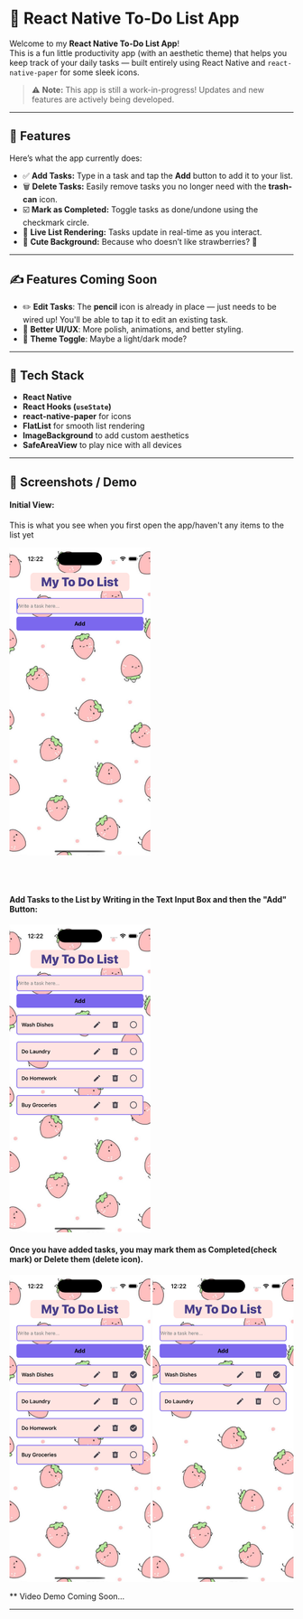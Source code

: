 # 📝 React Native To-Do List App

Welcome to my **React Native To-Do List App**!  
This is a fun little productivity app (with an aesthetic theme) that helps you keep track of your daily tasks — built entirely using React Native and `react-native-paper` for some sleek icons.

> ⚠️ **Note:** This app is still a work-in-progress! Updates and new features are actively being developed.

---

## 🚀 Features

Here’s what the app currently does:

- ✅ **Add Tasks:** Type in a task and tap the **Add** button to add it to your list.
- 🗑️ **Delete Tasks:** Easily remove tasks you no longer need with the **trash-can** icon.
- ☑️ **Mark as Completed:** Toggle tasks as done/undone using the checkmark circle.
- 📜 **Live List Rendering:** Tasks update in real-time as you interact.
- 🍓 **Cute Background:** Because who doesn’t like strawberries? 🍓

---

## ✍️ Features Coming Soon

- ✏️ **Edit Tasks**: The **pencil** icon is already in place — just needs to be wired up! You'll be able to tap it to edit an existing task.
- 📲 **Better UI/UX**: More polish, animations, and better styling.
- 🎨 **Theme Toggle**: Maybe a light/dark mode?

---

## 🧠 Tech Stack

- **React Native**
- **React Hooks (`useState`)**
- **react-native-paper** for icons
- **FlatList** for smooth list rendering
- **ImageBackground** to add custom aesthetics
- **SafeAreaView** to play nice with all devices

---

## 📸 Screenshots / Demo

#### Initial View:
This is what you see when you first open the app/haven't any items to the list yet
<p>
  <img src="https://raw.githubusercontent.com/trinityw3st/react-native-projects/main/PrettyToDoList/AppScreenshots/Image1.png" width="250"> 
</p>

<br><br> 
#### Add Tasks to the List by Writing in the Text Input Box and then the "Add" Button:
<p>
  <img src="https://raw.githubusercontent.com/trinityw3st/react-native-projects/main/PrettyToDoList/AppScreenshots/Image2.png" width="250"> 
</p>


#### Once you have added tasks, you may mark them as Completed(check mark) or Delete them (delete icon).
<p>
  <img src="https://raw.githubusercontent.com/trinityw3st/react-native-projects/main/PrettyToDoList/AppScreenshots/Image3.png" width="250"> 
  <img src="https://raw.githubusercontent.com/trinityw3st/react-native-projects/main/PrettyToDoList/AppScreenshots/Image4.png" width="250"> 
  
</p>

** Video Demo Coming Soon...





---




